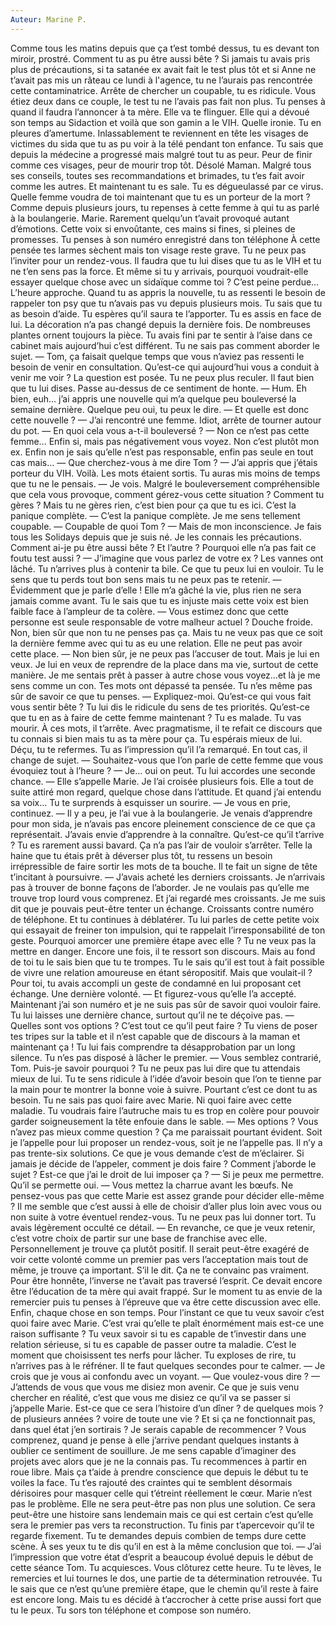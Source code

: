 ```yaml
---
Auteur: Marine P.
---
```


Comme tous les matins depuis que ça t’est tombé dessus, tu es devant ton miroir, prostré. Comment tu as pu être aussi bête ? Si jamais tu avais pris plus de précautions, si ta satanée ex avait fait le test plus tôt et si Anne ne t’avait pas mis un râteau ce lundi à l'agence, tu ne l’aurais pas rencontrée cette contaminatrice. Arrête de chercher un coupable, tu es ridicule. Vous étiez deux dans ce couple, le test tu ne l’avais pas fait non plus. Tu penses à quand il faudra l’annoncer à ta mère. Elle va te flinguer. Elle qui a dévoué son temps au Sidaction et voilà que son gamin a le VIH. Quelle ironie.
Tu en pleures d’amertume. Inlassablement te reviennent en tête les visages de victimes du sida que tu as pu voir à la télé pendant ton enfance. Tu sais que depuis la médecine a progressé mais malgré tout tu as peur. Peur de finir comme ces visages, peur de mourir trop tôt.
Désolé Maman. Malgré tous ses conseils, toutes ses recommandations et brimades, tu t’es fait avoir comme les autres. Et maintenant tu es sale. Tu es dégueulassé par ce virus. Quelle femme voudra de toi maintenant que tu es un porteur de la mort ?
Comme depuis plusieurs jours, tu repenses à cette femme à qui tu as parlé à la boulangerie. Marie. Rarement quelqu’un t’avait provoqué autant d’émotions. Cette voix si envoûtante, ces mains si fines, si pleines de promesses. Tu penses à son numéro enregistré dans ton téléphone À cette pensée tes larmes sèchent mais ton visage reste grave.
Tu ne peux pas l’inviter pour un rendez-vous. Il faudra que tu lui dises que tu as le VIH et tu ne t’en sens pas la force. Et même si tu y arrivais, pourquoi voudrait-elle essayer quelque chose avec un sidaïque comme toi ? C’est peine perdue…
L’heure approche. Quand tu as appris la nouvelle, tu as ressenti le besoin de rappeler ton psy que tu n’avais pas vu depuis plusieurs mois. Tu sais que tu as besoin d’aide. Tu espères qu’il saura te l’apporter.
Tu es assis en face de lui. La décoration n’a pas changé depuis la dernière fois. De nombreuses plantes ornent toujours la pièce. Tu avais fini par te sentir à l’aise dans ce cabinet mais aujourd’hui c’est différent. Tu ne sais pas comment aborder le sujet.
— Tom, ça faisait quelque temps que vous n’aviez pas ressenti le besoin de venir en consultation. Qu’est-ce qui aujourd’hui vous a conduit à venir me voir ?
La question est posée. Tu ne peux plus reculer. Il faut bien que tu lui dises. Passe au-dessus de ce sentiment de honte.
— Hum. Eh bien, euh… j’ai appris une nouvelle qui m’a quelque peu bouleversé la semaine dernière.
Quelque peu oui, tu peux le dire.
— Et quelle est donc cette nouvelle ?
— J’ai rencontré une femme.
Idiot, arrête de tourner autour du pot.
— En quoi cela vous a-t-il bouleversé ?
— Non ce n’est pas cette femme… Enfin si, mais pas négativement vous voyez. Non c’est plutôt mon ex. Enfin non je sais qu’elle n’est pas responsable, enfin pas seule en tout cas mais…
— Que cherchez-vous à me dire Tom ?
— J’ai appris que j’étais porteur du VIH.
Voilà. Les mots étaient sortis. Tu auras mis moins de temps que tu ne le pensais.
— Je vois. Malgré le bouleversement compréhensible que cela vous provoque, comment gérez-vous cette situation ?
Comment tu gères ? Mais tu ne gères rien, c’est bien pour ça que tu es ici.
C’est la panique complète.
— C’est la panique complète. Je me sens tellement coupable.
— Coupable de quoi Tom ?
— Mais de mon inconscience. Je fais tous les Solidays depuis que je suis né. Je les connais les précautions. Comment ai-je pu être aussi bête ? Et l’autre ?
Pourquoi elle n’a pas fait ce foutu test aussi ?
— J’imagine que vous parlez de votre ex ?
Les vannes ont lâché. Tu n’arrives plus à contenir ta bile. Ce que tu peux lui en vouloir. Tu le sens que tu perds tout bon sens mais tu ne peux pas te retenir.
— Évidemment que je parle d’elle ! Elle m’a gâché la vie, plus rien ne sera jamais comme avant.
Tu le sais que tu es injuste mais cette voix est bien faible face à l’ampleur de ta colère.
— Vous estimez donc que cette personne est seule responsable de votre malheur actuel ?
Douche froide. Non, bien sûr que non tu ne penses pas ça. Mais tu ne veux pas que ce soit la dernière femme avec qui tu as eu une relation. Elle ne peut pas avoir cette place.
— Non bien sûr, je ne peux pas l’accuser de tout. Mais je lui en veux. Je lui en veux de reprendre de la place dans ma vie, surtout de cette manière. Je me sentais prêt à passer à autre chose vous voyez…et là je me sens comme un con.
Tes mots ont dépassé ta pensée. Tu n’es même pas sûr de savoir ce que tu penses.
— Expliquez-moi. Qu’est-ce qui vous fait vous sentir bête ?
Tu lui dis le ridicule du sens de tes priorités. Qu’est-ce que tu en as à faire de cette femme maintenant ? Tu es malade. Tu vas mourir. À ces mots, il t’arrête. Avec pragmatisme, il te refait ce discours que tu connais si bien mais tu as ta mère pour ça. Tu espérais mieux de lui. Déçu, tu te refermes. Tu as l’impression qu’il l’a remarqué. En tout cas, il change de sujet.
— Souhaitez-vous que l’on parle de cette femme que vous évoquiez tout à l’heure ?
— Je… oui on peut.
Tu lui accordes une seconde chance.
— Elle s’appelle Marie. Je l’ai croisée plusieurs fois. Elle a tout de suite attiré mon regard, quelque chose dans l’attitude. Et quand j’ai entendu sa voix…
Tu te surprends à esquisser un sourire.
— Je vous en prie, continuez.
— Il y a peu, je l’ai vue à la boulangerie. Je venais d’apprendre pour mon sida, je n’avais pas encore pleinement conscience de ce que ça représentait. J’avais envie d’apprendre à la connaître.
Qu’est-ce qu’il t’arrive ? Tu es rarement aussi bavard. Ça n’a pas l’air de vouloir s’arrêter. Telle la haine que tu étais prêt à déverser plus tôt, tu ressens un besoin irrépressible de faire sortir les mots de ta bouche. Il te fait un signe de tête t’incitant à poursuivre.
— J’avais acheté les derniers croissants. Je n’arrivais pas à trouver de bonne façons de l’aborder. Je ne voulais pas qu’elle me trouve trop lourd vous comprenez. Et j’ai regardé mes croissants. Je me suis dit que je pouvais peut-être tenter un échange. Croissants contre numéro de téléphone.
Et tu continues à déblatérer. Tu lui parles de cette petite voix qui essayait de freiner ton impulsion, qui te rappelait l’irresponsabilité de ton geste. Pourquoi amorcer une première étape avec elle ? Tu ne veux pas la mettre en danger. Encore une fois, il te ressort son discours. Mais au fond de toi tu le sais bien que tu te trompes. Tu le sais qu’il est tout à fait possible de vivre une relation amoureuse en étant séropositif. Mais que voulait-il ? Pour toi, tu avais accompli un geste de condamné en lui proposant cet échange. Une dernière volonté.
— Et figurez-vous qu’elle l’a accepté. Maintenant j’ai son numéro et je ne suis pas sûr de savoir quoi vouloir faire.
Tu lui laisses une dernière chance, surtout qu’il ne te déçoive pas.
— Quelles sont vos options ?
C’est tout ce qu’il peut faire ? Tu viens de poser tes tripes sur la table et il n’est capable que de discours à la maman et maintenant ça ! Tu lui fais comprendre ta désapprobation par un long silence. Tu n’es pas disposé à lâcher le premier.
— Vous semblez contrarié, Tom. Puis-je savoir pourquoi ?
Tu ne peux pas lui dire que tu attendais mieux de lui. Tu te sens ridicule à l’idée d’avoir besoin que l’on te tienne par la main pour te montrer la bonne voie à suivre. Pourtant c’est ce dont tu as besoin. Tu ne sais pas quoi faire avec Marie. Ni quoi faire avec cette maladie. Tu voudrais faire l’autruche mais tu es trop en colère pour pouvoir garder soigneusement la tête enfouie dans le sable.
— Mes options ? Vous n’avez pas mieux comme question ? Ça me paraissait pourtant évident. Soit je l’appelle pour lui proposer un rendez-vous, soit je ne l’appelle pas. Il n’y a pas trente-six solutions. Ce que je vous demande c’est de m’éclairer. Si jamais je décide de l’appeler, comment je dois faire ? Comment j’aborde le sujet ? Est-ce que j’ai le droit de lui imposer ça ?
— Si je peux me permettre.
Qu’il se permette oui.
— Vous mettez la charrue avant les bœufs. Ne pensez-vous pas que cette Marie est assez grande pour décider elle-même ? Il me semble que c’est aussi à elle de choisir d’aller plus loin avec vous ou non suite à votre éventuel rendez-vous.
Tu ne peux pas lui donner tort. Tu avais légèrement occulté ce détail.
— En revanche, ce que je veux retenir, c’est votre choix de partir sur une base de franchise avec elle. Personnellement je trouve ça plutôt positif. Il serait peut-être exagéré de voir cette volonté comme un premier pas vers l’acceptation mais tout de même, je trouve ça important.
S’il le dit. Ça ne te convainc pas vraiment. Pour être honnête, l’inverse ne t’avait pas traversé l’esprit. Ce devait encore être l’éducation de ta mère qui avait frappé. Sur le moment tu as envie de la remercier puis tu penses à l’épreuve que va être cette discussion avec elle. Enfin, chaque chose en son temps. Pour l’instant ce que tu veux savoir c’est quoi faire avec Marie. C’est vrai qu’elle te plaît énormément mais est-ce une raison suffisante ? Tu veux savoir si tu es capable de t’investir dans une relation sérieuse, si tu es capable de passer outre ta maladie.
C’est le moment que choisissent tes nerfs pour lâcher. Tu exploses de rire, tu n’arrives pas à le réfréner. Il te faut quelques secondes pour te calmer.
— Je crois que je vous ai confondu avec un voyant.
— Que voulez-vous dire ?
— J’attends de vous que vous me disiez mon avenir. Ce que je suis venu chercher en réalité, c’est que vous me disiez ce qu’il va se passer si j’appelle Marie. Est-ce que ce sera l’histoire d’un dîner ? de quelques mois ? de plusieurs années ? voire de toute une vie ? Et si ça ne fonctionnait pas, dans quel état j’en sortirais ? Je serais capable de recommencer ? Vous comprenez, quand je pense à elle j’arrive pendant quelques instants à oublier ce sentiment de souillure. Je me sens capable d’imaginer des projets avec alors que je ne la connais pas.
Tu recommences à partir en roue libre. Mais ça t’aide à prendre conscience que depuis le début tu te voiles la face. Tu t’es rajouté des craintes qui te semblent désormais dérisoires pour masquer celle qui t’étreint réellement le cœur. Marie n’est pas le problème. Elle ne sera peut-être pas non plus une solution. Ce sera peut-être une histoire sans lendemain mais ce qui est certain c’est qu’elle sera le premier pas vers ta reconstruction.
Tu finis par t’apercevoir qu’il te regarde fixement. Tu te demandes depuis combien de temps dure cette scène. À ses yeux tu te dis qu’il en est à la même conclusion que toi.
— J’ai l’impression que votre état d’esprit a beaucoup évolué depuis le début de cette séance Tom.
Tu acquiesces. Vous clôturez cette heure. Tu te lèves, le remercies et lui tournes le dos, une partie de ta détermination retrouvée. Tu le sais que ce n’est qu’une première étape, que le chemin qu’il reste à faire est encore long. Mais tu es décidé à t’accrocher à cette prise aussi fort que tu le peux. Tu sors ton téléphone et compose son numéro.
